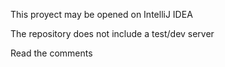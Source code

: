 This proyect may be opened on IntelliJ IDEA 

The repository does not include a test/dev server

Read the comments
